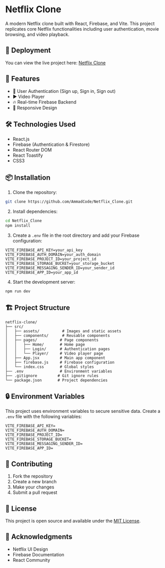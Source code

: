 # Netflix Clone

A modern Netflix clone built with React, Firebase, and Vite. This project replicates core Netflix functionalities including user authentication, movie browsing, and video playback.

## 🚀 Deployment

You can view the live project here: [Netflix Clone](https://netflix-clone-d0cd7.web.app/)


## 🚀 Features

- 🔐 User Authentication (Sign up, Sign in, Sign out)
- ▶️ Video Player
- 🔥 Real-time Firebase Backend
- 📱 Responsive Design

## 🛠️ Technologies Used

- React.js
- Firebase (Authentication & Firestore)
- React Router DOM
- React Toastify
- CSS3

## 📦 Installation

1. Clone the repository:
```bash
git clone https://github.com/AmmadCode/Netflix_Clone.git
```

2. Install dependencies:
```bash
cd Netflix_Clone
npm install
```

3. Create a `.env` file in the root directory and add your Firebase configuration:
```env
VITE_FIREBASE_API_KEY=your_api_key
VITE_FIREBASE_AUTH_DOMAIN=your_auth_domain
VITE_FIREBASE_PROJECT_ID=your_project_id
VITE_FIREBASE_STORAGE_BUCKET=your_storage_bucket
VITE_FIREBASE_MESSAGING_SENDER_ID=your_sender_id
VITE_FIREBASE_APP_ID=your_app_id
```

4. Start the development server:
```bash
npm run dev
```

## 🏗️ Project Structure

```
netflix-clone/
├── src/
│   ├── assets/          # Images and static assets
│   ├── components/      # Reusable components
│   ├── pages/          # Page components
│   │   ├── Home/       # Home page
│   │   ├── Login/      # Authentication pages
│   │   └── Player/     # Video player page
│   ├── App.jsx         # Main app component
│   ├── firebase.js     # Firebase configuration
│   └── index.css       # Global styles
├── .env                # Environment variables
├── .gitignore         # Git ignore rules
└── package.json       # Project dependencies
```

## 🔒 Environment Variables

This project uses environment variables to secure sensitive data. Create a `.env` file with the following variables:

```env
VITE_FIREBASE_API_KEY=
VITE_FIREBASE_AUTH_DOMAIN=
VITE_FIREBASE_PROJECT_ID=
VITE_FIREBASE_STORAGE_BUCKET=
VITE_FIREBASE_MESSAGING_SENDER_ID=
VITE_FIREBASE_APP_ID=
```

## 🤝 Contributing

1. Fork the repository
2. Create a new branch
3. Make your changes
4. Submit a pull request

## 📝 License

This project is open source and available under the [MIT License](LICENSE).

## 👏 Acknowledgments

- Netflix UI Design
- Firebase Documentation
- React Community


